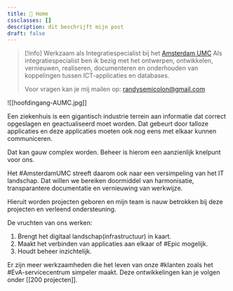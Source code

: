 ```yaml
---
title: 🏡 Home
cssclasses: []
description: dit beschrijft mijn post
draft: false
---
```

> [!info] Werkzaam als Integratiespecialist bij het [Amsterdam UMC](https://amsterdamumc.org/nl/organisatie/missie-visie-en-strategie.htm)
> Als integratiespecialist ben ik bezig met het ontwerpen, ontwikkelen, vernieuwen, realiseren, documenteren en onderhouden van koppelingen tussen ICT-applicaties en databases.
> 
> Voor vragen kan je mij mailen op: randysemicolon@gmail.com

![[hoofdingang-AUMC.jpg]]

Een ziekenhuis is een gigantisch industrie terrein aan informatie dat correct opgeslagen en geactualiseerd moet worden. Dat gebeurt door talloze applicaties en deze applicaties moeten ook nog eens met elkaar kunnen communiceren. 

Dat kan gauw complex worden. Beheer is hierom een aanzienlijk knelpunt voor ons.

Het #AmsterdamUMC streeft daarom ook naar een versimpeling van het IT landschap. Dat willen we bereiken doormiddel van harmonisatie, transparantere documentatie en vernieuwing van werkwijze.

Hieruit worden projecten geboren en mijn team is nauw betrokken bij deze projecten en verleend ondersteuning.

De vruchten van ons werken:
1. Brengt het digitaal landschap(infrastructuur) in kaart.
2. Maakt het verbinden van applicaties aan elkaar of #Epic mogelijk.
3. Houdt beheer inzichtelijk.

Er zijn meer werkzaamheden die het leven van onze #klanten zoals het #EvA-servicecentrum simpeler maakt. Deze ontwikkelingen kan je volgen onder [[200 projecten]].
